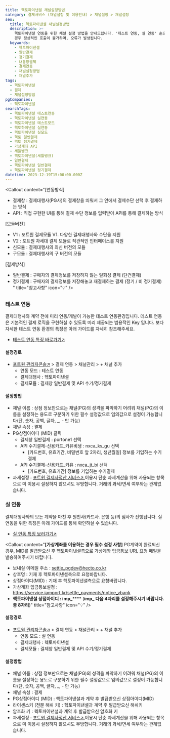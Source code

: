 ```yaml
---
title: 헥토파이낸셜 채널설정방법
category: 결제서비스 (채널설정 및 이용안내) > 채널설정 > 채널설정
seo:
  title: 헥토파이낸셜 채널설정방법
  description: >-
    헥토파이낸셜 연동을 위한 채널 설정 방법을 안내드립니다. '테스트 연동, 실 연동' 순으로 이뤄지며, 채널 설정 없이 결제 연동을 하실
    경우 정상적인 호출이 불가하며, 오류가 발생됩니다.
  keywords:
    - 헥토파이낸셜
    - 일반결제
    - 정기결제
    - 내통장결제
    - 결제연동
    - 채널설정방법
    - 채널추가
tags:
  - 헥토파이낸셜
  - 결제
  - 채널설정방법
pgCompanies:
  - 헥토파이낸셜
searchTags:
  - 헥토파이낸셜 테스트연동
  - 헥토파이낸셜 실연동
  - 헥토파이낸셜 테스트모드
  - 헥토하이낸셜 실연동
  - 헥토파이낸셜 실모드
  - 헥토 일반결제
  - 헥토 정기결제
  - 가상계좌 API
  - 세틀뱅크
  - 핵토파이낸셜(세틀뱅크)
  - 일반결제
  - 핵토파이낸셜 일반결제
  - 헥토파이낸셜 정기결제
datetime: 2023-12-19T15:00:00.000Z
---
```


<Callout content="결제 연동을 위한 채널 설정 방법을 안내해 드립니다.
결제 연동을 위해서 채널설정은 필수이며 결제대행사와 연동방식별로 설정하는 정보는 상이할 수 있습니다.
또한 채널 설정 없이 결제 연동을 하실 경우 정상적인 호출이 불가하며, 오류가 발생됩니다." />

<Callout content="[연동방식]
- 결제창 : 결제대행사(PG사)의 결제창을 띄워서 그 안에서 결제수단 선택 후 결제하는 방식
- API : 직접 구현한 UI를 통해 결제 수단 정보를 입력받아 API를 통해 결제하는 방식

[모듈버전]
- V1 : 포트원 결제모듈 V1. 다양한 결제대행사와 수단을 지원
- V2 : 포트원 차세대 결제 모듈로 직관적인 인터페이스를 지원
- 신모듈 : 결제대행사의 최신 버전의 모듈
- 구모듈 : 결제대행사의 구 버전의 모듈

[결제방식]
- 일반결제 : 구매자의 결제정보를 저장하지 않는 일회성 결제 (단건결제)
- 정기결제 : 구매자의 결제정보를 저장해놓고 재결제하는 결제 (정기 / 비 정기결제)
" title="참고사항" icon="💡" />

## <Highlight text="결제창 일반결제 및 API 수기/정기결제" />

### **테스트 연동**

결제대행사와 계약 전에 미리 연동/개발이 가능한 테스트 연동환경입니다. 테스트 연동은 기본적인 결제 로직을 구현하실 수 있도록 미리 제공되는 범용적인 Key 입니다. 보다 자세한 테스트 연동 환경의 특징은 아래 가이드를 자세히 참조해주세요.

- [테스트 연동 특징 바로가기↗](https://help.portone.io/category/procedure/payment-integration/test?page=1)

<Callout content="헥토파이낸셜 테스트 모드의 경우 실제 출금 되지만 매일 23:00~23:50분 사이 자동 취소됩니다.
" title="참고사항" icon="💡" />



#### **설정경로**

- [포트원 관리자콘솔↗](https://admin.portone.io/) > 결제 연동 > 채널관리 > + 채널 추가
  - 연동 모드 : 테스트 연동
  - 결제대행사 : 헥토파이낸셜
  - 결제모듈 : 결제창 일반결제 및 API 수기/정기결제

#### **설정방법**

- 채널 이름 : 상점 정보만으로는 채널(PG)의 성격을 파악하기 어려워 채널(PG)의 이름을 설정하는 용도로 구분하기 위한 필수 설정값으로 임의값으로 설정이 가능합니다(단, 숫자, 공백, 글자, \_, - 만 가능)
- 채널 속성 : 결제
- PG상점아이디 (MID) 클릭
  - 결제창 일반결제  : portone1 선택
  - API 수기결제-신용카드\_카유비생 : nxca\_ks\_gu 선택
    - \[카드번호, 유효기간, 비밀번호 앞 2자리, 생년월일] 정보를 기입하는 수기결제
  - API 수기결제-신용카드\_카유 : nxca\_jt\_bi 선택
    - \[카드번호, 유효기간] 정보를 기입하는 수기결제
- 과세설정 : [포트원 결제사정산 서비스↗ ](https://admin.portone.io/reconciliation/summary)이용시 단순 과세계산을 위해 사용되는 항목으로 미 이용시 설정하지 않으셔도 무방합니다. 거래의 과세/면세 여부와는 관계없습니다.

### **실 연동**

결제대행사와의 모든 계약을 마친 후 원천사(카드사. 은행 등)의 심사가 진행됩니다. 실 연동을 위한 특징은 아래 가이드를 통해 확인하실 수 있습니다.

- [실 연동 특징 보러가기↗](https://help.portone.io/category/procedure/payment-integration/real?page=1)

<Callout content="**[가상계좌를 이용하는 경우 필수 설정 사항]**
PG계약이 완료되신 경우, MID를 발급받으신 후 헥토파이낸셜측으로 가상계좌 입금통보 URL 요청 메일을 발송하여주시기 바랍니다.
- 보내실 이메일 주소 : settle_pgdev@hecto.co.kr
- 상호명 : 기재 후 헥토파이낸셜측으로 요청바랍니다.
- 상점아이디(MID) : 기재 후 헥토파이낸셜측으로 요청바랍니다.
- 가상계좌 입금통보설정 : https://service.iamport.kr/settle_payments/notice_vbank
- **헥토파이낸셜 상점아이디 : imp_****** (**imp_ 다음 4자리를 설정해주시기 바랍니다. 총 8자리**)" title="참고사항" icon="💡" />



#### **설정경로**

- [포트원 관리자콘솔↗](https://admin.portone.io/) > 결제 연동 > 채널관리 > + 채널 추가
  - 연동 모드 :  실 연동
  - 결제대행사 : 헥토파이낸셜
  - 결제모듈 : 결제창 일반결제 및 API 수기/정기결제

#### **설정방법**

- 채널 이름 : 상점 정보만으로는 채널(PG)의 성격을 파악하기 어려워 채널(PG)의 이름을 설정하는 용도로 구분하기 위한 필수 설정값으로 임의값으로 설정이 가능합니다(단, 숫자, 공백, 글자, \_, - 만 가능)
- 채널 속성 : 결제
- PG상점아이디 (MID) : 헥토파이낸셜과 계약 후 발급받으신 상점아이디(MID)
- 라이센스키 (전문 해쉬 키) : 헥토파이낸셜과 계약 후 발급받으신 해쉬키
- 암호화 키 : 헥토파이낸셜과 계약 후 발급받으신 암호화 키
- 과세설정 : [포트원 결제사정산 서비스↗ ](https://admin.portone.io/reconciliation/summary)이용시 단순 과세계산을 위해 사용되는 항목으로 미 이용시 설정하지 않으셔도 무방합니다. 거래의 과세/면세 여부와는 관계없습니다.

<Callout title="헥토파이낸셜 개발가이드 보러가기↗" icon="" />
